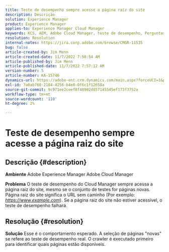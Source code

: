 ```yaml
---
title: Teste de desempenho sempre acesse a página raiz do site
description: Descrição
solution: Experience Manager
product: Experience Manager
applies-to: Experience Manager Cloud Manager
keywords: KCS, AEM, Adobe Cloud Manager, teste de desempenho, Perguntas frequentes, Adobe Experience Manager, página raiz
resolution: Resolution
internal-notes: https://jira.corp.adobe.com/browse/CMGR-11535
bug: false
article-created-by: Jim Menn
article-created-date: 11/7/2022 7:50:54 AM
article-published-by: Jim Menn
article-published-date: 11/7/2022 7:57:12 AM
version-number: 5
article-number: KA-15746
dynamics-url: https://adobe-ent.crm.dynamics.com/main.aspx?forceUCI=1&pagetype=entityrecord&etn=knowledgearticle&id=f6cd19e2-705e-ed11-9561-6045bd0065f9
exl-id: 7a0ab760-2184-4256-b4e0-0f6c1f12658a
source-git-commit: 9c971ee2ceef8f48902d857145545ef173f3752a
workflow-type: tm+mt
source-wordcount: '110'
ht-degree: 2%

---
```


# Teste de desempenho sempre acesse a página raiz do site

## Descrição {#description}


<b>Ambiente</b>
Adobe Experience Manager Adobe Cloud Manager

<b>Problema</b>
O teste de desempenho do Cloud Manager sempre acessa a página raiz do site, mesmo se o conjunto de testes for páginas novas.
Página raiz do site significa o URL sem caminho (Por exemplo: *https://www.example.com*).
Se a página raiz do site não estiver acessível, o teste de desempenho falhará.


## Resolução {#resolution}


<b>Solução</b>
Esse é o comportamento esperado.
A seleção de páginas &quot;novas&quot; se refere ao teste de desempenho real.
O crawler é executado primeiro para identificar quais páginas estão disponíveis.
